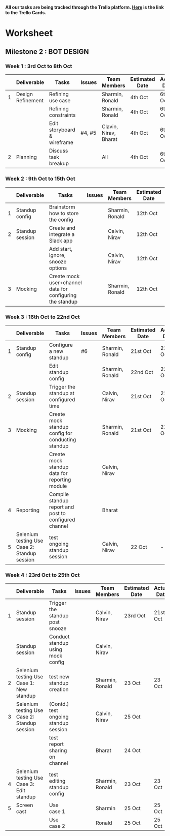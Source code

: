 #### All our tasks are being tracked through the Trello platform. [Here](https://trello.com/b/c9BAsFYW/milestone2) is the link to the Trello Cards.

# Worksheet

## Milestone 2 : BOT DESIGN

### Week 1 : 3rd Oct to 8th Oct  
  
|   | Deliverable       | Tasks                       | Issues | Team Members          | Estimated Date | Actual Date |
|---|-------------------|-----------------------------|--------|-----------------------|----------------|-------------|
| 1 | Design Refinement | Refining use case           |        | Sharmin, Ronald       | 4th Oct        | 6th Oct     |
|   |                   | Refining constraints        |        | Sharmin, Ronald       | 4th Oct        | 6th Oct     |
|   |                   | Edit storyboard & wireframe | #4, #5 | Clavin, Nirav, Bharat | 4th Oct        | 6th Oct     |
| 2 | Planning          | Discuss task breakup        |        | All                   | 4th Oct        | 6th Oct     |
  
### Week 2 : 9th Oct to 15th Oct   

|   | Deliverable      | Tasks | Issues | Team Members | Estimated Date | Actual Date |
|---|------------------|-----------------------------------------------------------|--|-----------------|----------|----------|
| 1 | Standup config   | Brainstorm how to store the config                        |  | Sharmin, Ronald | 12th Oct | 12th Oct |
| 2 | Standup session  | Create and integrate a Slack app                          |  | Calvin, Nirav   | 12th Oct | 14th Oct |
|   |                  | Add start, ignore, snooze options                         |  | Calvin, Nirav   | 12th Oct | 15th Oct |
| 3 | Mocking          | Create mock user+channel data for configuring the standup |  | Sharmin, Ronald | 12th Oct | 14th Oct |

### Week 3 : 16th Oct to 22nd Oct    

|   | Deliverable      | Tasks | Issues | Team Members | Estimated Date | Actual Date |
|---|----------------------------------------------|---------------------------------------------------|--|-----------------|----------|----------|
| 1 | Standup config                               | Configure a new standup                               |#6| Sharmin, Ronald | 21st Oct | 21st Oct |
|   |                                              | Edit standup config                                   |  | Sharmin, Ronald | 22nd Oct | 22nd Oct |
| 2 | Standup session                              | Trigger the standup at configured time                |  | Calvin, Nirav   | 21st Oct | 21st Oct |
| 3 | Mocking                                      | Create mock standup config for conducting standup     |  | Sharmin, Ronald | 21st Oct | 21st Oct |
|   |                                              | Create mock standup data for reporting module         |  | Calvin, Nirav   |          |          |
| 4 | Reporting                                    | Compile standup report and post to configured channel |  |  Bharat         |          |          |
| 5 | Selenium testing Use Case 2: Standup session | test ongoing standup session                          |  | Calvin, Nirav   | 22 Oct   |    -     |

### Week 4 : 23rd Oct to 25th Oct

|   | Deliverable      | Tasks | Issues | Team Members | Estimated Date | Actual Date |
|---|----------------------------------------------|---------------------------------------------------|--|-----------------|----------|----------|
| 1 | Standup session                              | Trigger the standup post snooze                   |  | Calvin, Nirav   |  23rd Oct | 21st Oct |
|   | Standup session                              |Conduct standup using mock config                  |  | Calvin, Nirav   |          |          |
| 2 | Selenium testing Use Case 1: New standup     | test new standup creation                         |  | Sharmin, Ronald | 23 Oct   | 23 Oct   |
| 3 | Selenium testing Use Case 2: Standup session | (Contd.) test ongoing standup session             |  | Calvin, Nirav   | 25 Oct   |          |
|   |                                              | test report sharing on channel                    |  | Bharat          | 24 Oct         |          |
| 4 | Selenium testing Use Case 3: Edit standup    | test editing standup config                       |  | Sharmin, Ronald | 23 Oct   | 23 Oct   |
| 5 | Screen cast                                  | Use case 1                                        |  | Sharmin         | 25 Oct   | 25 Oct   |
|   |                                              | Use case 2                                        |  | Ronald          | 25 Oct   | 25 Oct   |
